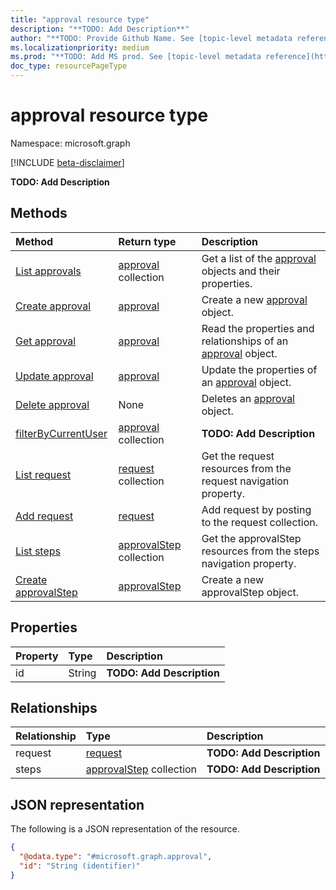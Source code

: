 ```yaml
---
title: "approval resource type"
description: "**TODO: Add Description**"
author: "**TODO: Provide Github Name. See [topic-level metadata reference](https://msgo.azurewebsites.net/add/document/guidelines/metadata.html#topic-level-metadata)**"
ms.localizationpriority: medium
ms.prod: "**TODO: Add MS prod. See [topic-level metadata reference](https://msgo.azurewebsites.net/add/document/guidelines/metadata.html#topic-level-metadata)**"
doc_type: resourcePageType
---
```


# approval resource type

Namespace: microsoft.graph

[!INCLUDE [beta-disclaimer](../../includes/beta-disclaimer.md)]

**TODO: Add Description**

## Methods
|Method|Return type|Description|
|:---|:---|:---|
|[List approvals](../api/approval-list.md)|[approval](../resources/approval.md) collection|Get a list of the [approval](../resources/approval.md) objects and their properties.|
|[Create approval](../api/entitlementmanagement-post-accesspackageassignmentapprovals.md)|[approval](../resources/approval.md)|Create a new [approval](../resources/approval.md) object.|
|[Get approval](../api/approval-get.md)|[approval](../resources/approval.md)|Read the properties and relationships of an [approval](../resources/approval.md) object.|
|[Update approval](../api/approval-update.md)|[approval](../resources/approval.md)|Update the properties of an [approval](../resources/approval.md) object.|
|[Delete approval](../api/approval-delete.md)|None|Deletes an [approval](../resources/approval.md) object.|
|[filterByCurrentUser](../api/approval-filterbycurrentuser.md)|[approval](../resources/approval.md) collection|**TODO: Add Description**|
|[List request](../api/approval-list-request.md)|[request](../resources/request.md) collection|Get the request resources from the request navigation property.|
|[Add request](../api/approval-post-request.md)|[request](../resources/request.md)|Add request by posting to the request collection.|
|[List steps](../api/approval-list-steps.md)|[approvalStep](../resources/approvalstep.md) collection|Get the approvalStep resources from the steps navigation property.|
|[Create approvalStep](../api/approval-post-steps.md)|[approvalStep](../resources/approvalstep.md)|Create a new approvalStep object.|

## Properties
|Property|Type|Description|
|:---|:---|:---|
|id|String|**TODO: Add Description**|

## Relationships
|Relationship|Type|Description|
|:---|:---|:---|
|request|[request](../resources/request.md)|**TODO: Add Description**|
|steps|[approvalStep](../resources/approvalstep.md) collection|**TODO: Add Description**|

## JSON representation
The following is a JSON representation of the resource.
<!-- {
  "blockType": "resource",
  "keyProperty": "id",
  "@odata.type": "microsoft.graph.approval",
  "openType": false
}
-->
``` json
{
  "@odata.type": "#microsoft.graph.approval",
  "id": "String (identifier)"
}
```

